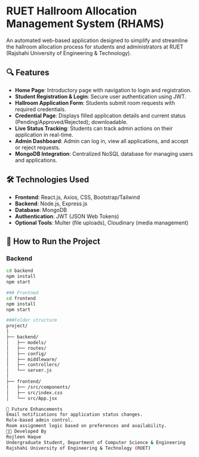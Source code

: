 # RUET Hallroom Allocation Management System (RHAMS)

An automated web-based application designed to simplify and streamline the hallroom allocation process for students and administrators at RUET (Rajshahi University of Engineering & Technology).

## 🔍 Features

- **Home Page**: Introductory page with navigation to login and registration.
- **Student Registration & Login**: Secure user authentication using JWT.
- **Hallroom Application Form**: Students submit room requests with required credentials.
- **Credential Page**: Displays filled application details and current status (Pending/Approved/Rejected); downloadable.
- **Live Status Tracking**: Students can track admin actions on their application in real-time.
- **Admin Dashboard**: Admin can log in, view all applications, and accept or reject requests.
- **MongoDB Integration**: Centralized NoSQL database for managing users and applications.

## 🛠️ Technologies Used

- **Frontend**: React.js, Axios, CSS, Bootstrap/Tailwind
- **Backend**: Node.js, Express.js
- **Database**: MongoDB
- **Authentication**: JWT (JSON Web Tokens)
- **Optional Tools**: Multer (file uploads), Cloudinary (media management)

## 🚀 How to Run the Project

### Backend
```bash
cd backend
npm install
npm start

### Frontned
cd frontend
npm install
npm start

###Folder structure
project/
│
├── backend/
│   ├── models/
│   ├── routes/
│   ├── config/
│   ├── middleware/
│   ├── controllers/
│   └── server.js
│
├── frontend/
│   ├── /src/components/
│   ├── src/index.css
│   └── src/App.jsx

🎯 Future Enhancements
Email notifications for application status changes.
Role-based admin control.
Room assignment logic based on preferences and availability.
👨‍🎓 Developed By
Rojleen Haque
Undergraduate Student, Department of Computer Science & Engineering
Rajshahi University of Engineering & Technology (RUET)
